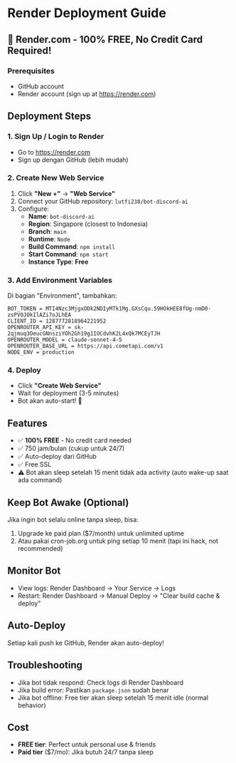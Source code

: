 # Render Deployment Guide

## 🎯 Render.com - 100% FREE, No Credit Card Required!

### Prerequisites
- GitHub account
- Render account (sign up at https://render.com)

## Deployment Steps

### 1. Sign Up / Login to Render
- Go to https://render.com
- Sign up dengan GitHub (lebih mudah)

### 2. Create New Web Service
1. Click **"New +"** → **"Web Service"**
2. Connect your GitHub repository: `lutfi238/bot-discord-ai`
3. Configure:
   - **Name**: `bot-discord-ai`
   - **Region**: Singapore (closest to Indonesia)
   - **Branch**: `main`
   - **Runtime**: `Node`
   - **Build Command**: `npm install`
   - **Start Command**: `npm start`
   - **Instance Type**: **Free**

### 3. Add Environment Variables
Di bagian "Environment", tambahkan:

```
BOT_TOKEN = MTI4Nzc3MjgxODk2NDIyMTk1Mg.GXsCqu.59HOkHEE8fUg-nmD0-zsPVOJOkIlAZi7oJLhEA
CLIENT_ID = 1287772818964221952
OPENROUTER_API_KEY = sk-2qjmuq3OeucGNnsziYOh2Gh19g1IOCdvhK2L4xQk7MCEyTJH
OPENROUTER_MODEL = claude-sonnet-4-5
OPENROUTER_BASE_URL = https://api.cometapi.com/v1
NODE_ENV = production
```

### 4. Deploy
- Click **"Create Web Service"**
- Wait for deployment (3-5 minutes)
- Bot akan auto-start! 🚀

## Features
- ✅ **100% FREE** - No credit card needed
- ✅ 750 jam/bulan (cukup untuk 24/7)
- ✅ Auto-deploy dari GitHub
- ✅ Free SSL
- ⚠️ Bot akan sleep setelah 15 menit tidak ada activity (auto wake-up saat ada command)

## Keep Bot Awake (Optional)
Jika ingin bot selalu online tanpa sleep, bisa:
1. Upgrade ke paid plan ($7/month) untuk unlimited uptime
2. Atau pakai cron-job.org untuk ping setiap 10 menit (tapi ini hack, not recommended)

## Monitor Bot
- View logs: Render Dashboard → Your Service → Logs
- Restart: Render Dashboard → Manual Deploy → "Clear build cache & deploy"

## Auto-Deploy
Setiap kali push ke GitHub, Render akan auto-deploy! 

## Troubleshooting
- Jika bot tidak respond: Check logs di Render Dashboard
- Jika build error: Pastikan `package.json` sudah benar
- Jika bot offline: Free tier akan sleep setelah 15 menit idle (normal behavior)

## Cost
- **FREE tier**: Perfect untuk personal use & friends
- **Paid tier** ($7/mo): Jika butuh 24/7 tanpa sleep
